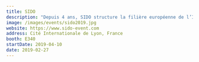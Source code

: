 ```yaml
---
title: SIDO
description: "Depuis 4 ans, SIDO structure la filière européenne de l’IoT et aide les entreprises à identifier de nouveaux leviers de croissance et à réinventer leurs business modèles en intégrant l’IoT. Avec l’accroissement de la puissance de calcul et l’intelligence embarquée, les projets connectés s'accélèrent et s'enrichissent. L’IoT, l’IA et la robotique se mêlent et s’intègrent dans des applications connectées toujours plus autonomes et intelligentes."
image: /images/events/sido2019.jpg
website: https://www.sido-event.com
address: Cité Internationale de Lyon, France
booth: E340
startDate: 2019-04-10
date: 2019-02-27
---
```

